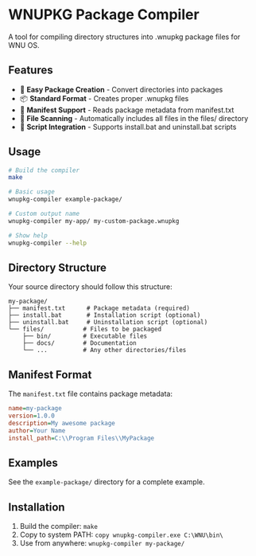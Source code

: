 # WNUPKG Package Compiler

A tool for compiling directory structures into .wnupkg package files for WNU OS.

## Features

- 🔧 **Easy Package Creation** - Convert directories into packages
- 📦 **Standard Format** - Creates proper .wnupkg files
- 🎯 **Manifest Support** - Reads package metadata from manifest.txt
- 📁 **File Scanning** - Automatically includes all files in the files/ directory
- 🔄 **Script Integration** - Supports install.bat and uninstall.bat scripts

## Usage

```bash
# Build the compiler
make

# Basic usage
wnupkg-compiler example-package/

# Custom output name
wnupkg-compiler my-app/ my-custom-package.wnupkg

# Show help
wnupkg-compiler --help
```

## Directory Structure

Your source directory should follow this structure:

```
my-package/
├── manifest.txt      # Package metadata (required)
├── install.bat       # Installation script (optional)
├── uninstall.bat     # Uninstallation script (optional)
└── files/           # Files to be packaged
    ├── bin/         # Executable files
    ├── docs/        # Documentation
    └── ...          # Any other directories/files
```

## Manifest Format

The `manifest.txt` file contains package metadata:

```ini
name=my-package
version=1.0.0
description=My awesome package
author=Your Name
install_path=C:\\Program Files\\MyPackage
```

## Examples

See the `example-package/` directory for a complete example.

## Installation

1. Build the compiler: `make`
2. Copy to system PATH: `copy wnupkg-compiler.exe C:\WNU\bin\`
3. Use from anywhere: `wnupkg-compiler my-package/`